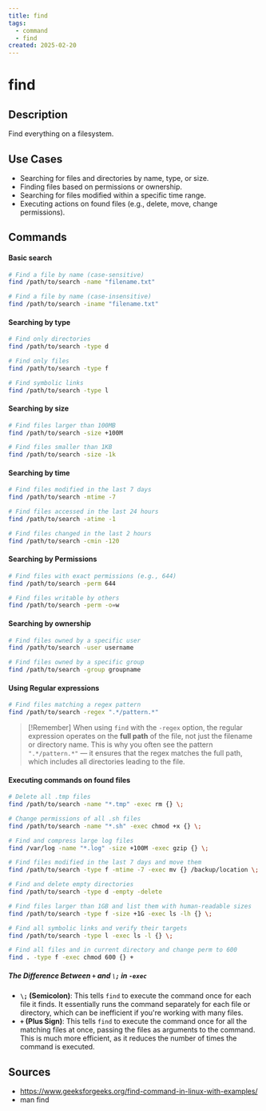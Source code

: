 ```yaml
---
title: find
tags:
  - command
  - find
created: 2025-02-20
---
```


# find

## Description
Find everything on a filesystem.
## Use Cases
- Searching for files and directories by name, type, or size.
- Finding files based on permissions or ownership.
- Searching for files modified within a specific time range.
- Executing actions on found files (e.g., delete, move, change permissions).
## Commands
#### Basic search
```bash
# Find a file by name (case-sensitive)
find /path/to/search -name "filename.txt"

# Find a file by name (case-insensitive)
find /path/to/search -iname "filename.txt"
```

#### Searching by type
```bash
# Find only directories
find /path/to/search -type d

# Find only files
find /path/to/search -type f

# Find symbolic links
find /path/to/search -type l
```

#### Searching by size

```bash
# Find files larger than 100MB
find /path/to/search -size +100M

# Find files smaller than 1KB
find /path/to/search -size -1k
```

#### Searching by time

```bash
# Find files modified in the last 7 days
find /path/to/search -mtime -7

# Find files accessed in the last 24 hours
find /path/to/search -atime -1

# Find files changed in the last 2 hours
find /path/to/search -cmin -120
```

#### Searching by Permissions

```bash
# Find files with exact permissions (e.g., 644)
find /path/to/search -perm 644

# Find files writable by others
find /path/to/search -perm -o=w
```

#### Searching by ownership

```bash
# Find files owned by a specific user
find /path/to/search -user username

# Find files owned by a specific group
find /path/to/search -group groupname
```

#### Using Regular expressions

```bash
# Find files matching a regex pattern
find /path/to/search -regex ".*/pattern.*"
```

> [!Remember]
> When using `find` with the `-regex` option, the regular expression operates on the **full path** of the file, not just the filename or directory name. This is why you often see the pattern `".*/pattern.*"` — it ensures that the regex matches the full path, which includes all directories leading to the file.

#### Executing commands on found files

```bash
# Delete all .tmp files
find /path/to/search -name "*.tmp" -exec rm {} \;

# Change permissions of all .sh files
find /path/to/search -name "*.sh" -exec chmod +x {} \;

# Find and compress large log files
find /var/log -name "*.log" -size +100M -exec gzip {} \;

# Find files modified in the last 7 days and move them
find /path/to/search -type f -mtime -7 -exec mv {} /backup/location \;

# Find and delete empty directories
find /path/to/search -type d -empty -delete

# Find files larger than 1GB and list them with human-readable sizes
find /path/to/search -type f -size +1G -exec ls -lh {} \;

# Find all symbolic links and verify their targets
find /path/to/search -type l -exec ls -l {} \;

# Find all files and in current directory and change perm to 600
find . -type f -exec chmod 600 {} +
```

##### The Difference Between `+` and `\;` in `-exec`
- **`\;` (Semicolon)**: This tells `find` to execute the command once for each file it finds. It essentially runs the command separately for each file or directory, which can be inefficient if you're working with many files.
- **`+` (Plus Sign)**: This tells `find` to execute the command once for all the matching files at once, passing the files as arguments to the command. This is much more efficient, as it reduces the number of times the command is executed.

## Sources
- https://www.geeksforgeeks.org/find-command-in-linux-with-examples/
- man find
